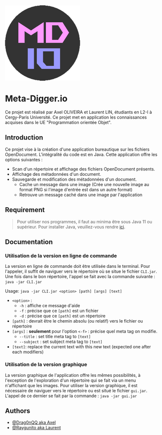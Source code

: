 
![Logo](https://github.com/Drag0nQQ/L2-Projet-Java/blob/main/readme_assets/logoMD.png?raw=true)


# Meta-Digger.io

Ce projet est réalisé par Axel OLIVEIRA et Laurent LIN, étudiants en L2-I à Cergy-Paris Université. Ce projet met en application les connaissances acquises dans le UE "Programmation orientée Objet".

## Introduction
Ce projet vise à la création d'une application bureautique sur les fichiers OpenDocument. L'intégralité du code est en Java.
Cette application offre les options suivantes :
* Scan d'un répertoire et affichage des fichiers OpenDocument présents.
* Affichage des métadonnées d'un document.
* Sauvegarde et modification des métadonnées d'un document.
  * Cache un message dans une image (Crée une nouvelle image au format PNG si l'image d'entrée est dans un autre format)
  * Retrouve un message caché dans une image par l'application


## Requirement
> Pour utiliser nos programmes, il faut au minima être sous Java 11 ou supérieur. Pour installer Java, veuillez-vous rendre [ici](https://www.oracle.com/java/technologies/downloads/).
## Documentation

### Utilisation de la version en ligne de commande
La version en ligne de commande doit être utilisée dans le terminal. Pour l'appeler, il suffit de naviguer vers le répertoire où se situe le fichier `CLI.jar`.\
Une fois dans le bon répertoire, l'appel se fait avec la commande suivante :  `java -jar CLI.jar`

Usage: `java -jar CLI.jar <option> [path] [args] [text]`
* `<option>` :
    * `-h` : affiche ce message d'aide
    * `-f` : précise que ce `[path]` est un fichier
    * `-d` : précise que ce `[path]` est un répertoire
* `[path]` : devrait être le chemin absolu (ou relatif) vers le fichier ou répertoire
* `[args]` : **seulement** pour l'option `<-f>` : précise quel meta tag on modifie.
    * `--title` : set title meta tag to `[text]`
    * `--subject` : set subject meta tag to `[text]`
* `[text]`: replace the current text with this new text (expected one after each modifiers)

### Utilisation de la version graphique

La version graphique de l'application offre les mêmes possibilités, à l'exception de l'exploration d'un répertoire qui se fait via un menu n'affichant que les images. Pour utiliser la version graphique, il est nécessaire de naviguer vers le répertoire ou est situé le fichier `gui.jar`. L'appel de ce dernier se fait par la commande : `java -jar gui.jar`


## Authors

- [@Drag0nQQ aka Axel](https://github.com/Drag0nQQ)
- [@Raygunito aka Laurent](https://github.com/Raygunito)

